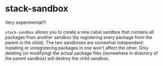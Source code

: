 # stack-sandbox

Very experimental!!!

`stack-sandbox` allows you to create a new cabal sandbox that contains all
packages from another sandbox (by registering every package from the parent in
the child). The two sandboxes are somewhat independent: Installing or
unregistering packages in one won't affect the other. Only deleting (or
modifying) the actual package files (somewhere in directory of the parent
sandbox) will destroy the child sandbox.
